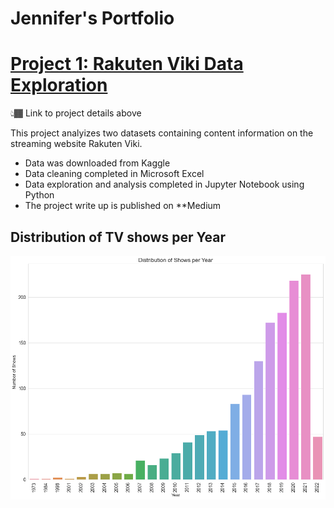 # Jennifer's Portfolio

# [Project 1: Rakuten Viki Data Exploration](https://github.com/JenniferFell1/rakuten_viki.git)   

👆🏾 Link to project details above

This project analyizes two datasets containing content information on the streaming website Rakuten Viki. 

* Data was downloaded from Kaggle
* Data cleaning completed in Microsoft Excel
* Data exploration and analysis completed in Jupyter Notebook using Python
* The project write up is published on **Medium

## Distribution of TV shows per Year
![](dis_of_show.png)
